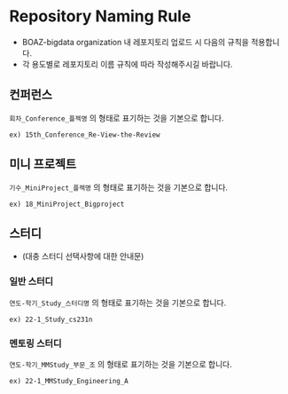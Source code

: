 # Repository Naming Rule
* BOAZ-bigdata organization 내 레포지토리 업로드 시 다음의 규칙을 적용합니다.
* 각 용도별로 레포지토리 이름 규칙에 따라 작성해주시길 바랍니다.
## 컨퍼런스
`회차_Conference_플젝명` 의 형태로 표기하는 것을 기본으로 합니다.
```
ex) 15th_Conference_Re-View-the-Review
```
## 미니 프로젝트
`기수_MiniProject_플젝명` 의 형태로 표기하는 것을 기본으로 합니다.
```
ex) 18_MiniProject_Bigproject
```
## 스터디
* (대충 스터디 선택사항에 대한 안내문)
### 일반 스터디
`연도-학기_Study_스터디명` 의 형태로 표기하는 것을 기본으로 합니다.
```
ex) 22-1_Study_cs231n
```
### 멘토링 스터디
`연도-학기_MMStudy_부문_조` 의 형태로 표기하는 것을 기본으로 합니다.
```
ex) 22-1_MMStudy_Engineering_A
```
